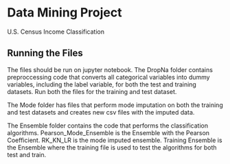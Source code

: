 # Data Mining Project
U.S. Census Income Classification

## Running the Files
The files should be run on jupyter notebook. 
The DropNa folder contains preproccessing code that converts all categorical variables into dummy variables, including the label variable, for both the test and training datasets. Run both the files for the training and test dataset. 

The Mode folder has files that perform mode imputation on both the training and test datasets and creates new csv files with the imputed data. 

The Ensemble folder contains the code that performs the classification algorithms. 
Pearson_Mode_Ensemble is the Ensemble with the Pearson Coefficient. RK_KN_LR is the mode imputed ensemble. Training Ensemble is the Ensemble where the training file is used to test the algorithms for both test and train. 


